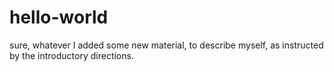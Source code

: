 # hello-world
sure, whatever
I added some new material, to describe myself, as instructed by the introductory directions. 

